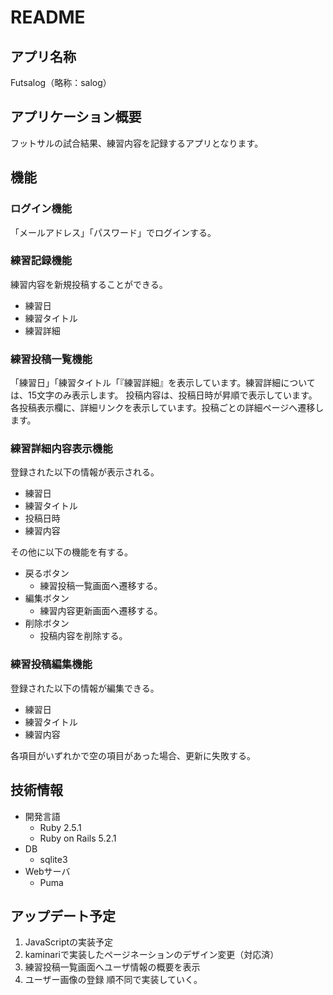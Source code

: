 
# README

## アプリ名称
Futsalog（略称：salog）

## アプリケーション概要
フットサルの試合結果、練習内容を記録するアプリとなります。

## 機能

### ログイン機能
「メールアドレス」「パスワード」でログインする。

### 練習記録機能
練習内容を新規投稿することができる。

  - 練習日
  - 練習タイトル
  - 練習詳細

### 練習投稿一覧機能
「練習日」「練習タイトル「『練習詳細』を表示しています。練習詳細については、15文字のみ表示します。
投稿内容は、投稿日時が昇順で表示しています。
各投稿表示欄に、詳細リンクを表示しています。投稿ごとの詳細ページへ遷移します。

### 練習詳細内容表示機能
登録された以下の情報が表示される。

- 練習日
- 練習タイトル
- 投稿日時
- 練習内容

その他に以下の機能を有する。

- 戻るボタン
  - 練習投稿一覧画面へ遷移する。
- 編集ボタン
  - 練習内容更新画面へ遷移する。
- 削除ボタン
  - 投稿内容を削除する。

### 練習投稿編集機能
登録された以下の情報が編集できる。

- 練習日
- 練習タイトル
- 練習内容

各項目がいずれかで空の項目があった場合、更新に失敗する。

## 技術情報
- 開発言語
  - Ruby 2.5.1
  - Ruby on Rails 5.2.1
- DB
  - sqlite3
- Webサーバ
  - Puma

## アップデート予定
1. JavaScriptの実装予定
2. kaminariで実装したページネーションのデザイン変更（対応済）
3. 練習投稿一覧画面へユーザ情報の概要を表示
4. ユーザー画像の登録
順不同で実装していく。

